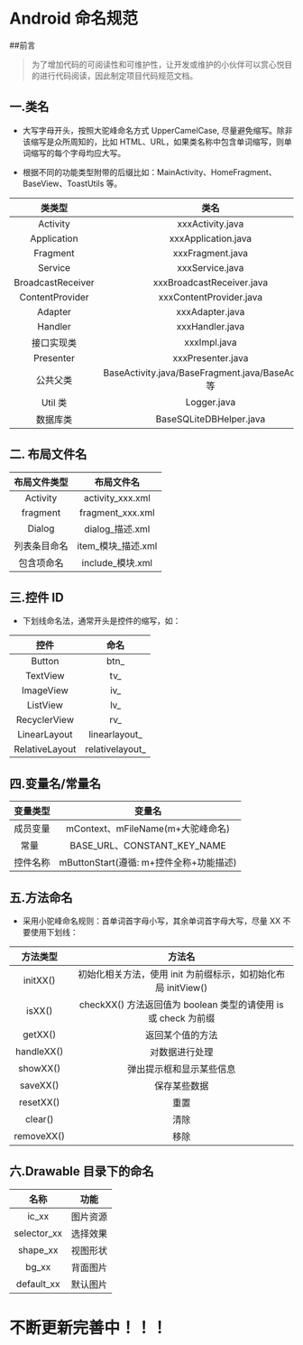 # Android 命名规范


##前言

> 为了增加代码的可阅读性和可维护性，让开发或维护的小伙伴可以赏心悦目的进行代码阅读，因此制定项目代码规范文档。


## 一.类名
- 大写字母开头，按照大驼峰命名方式 UpperCamelCase, 尽量避免缩写。除非该缩写是众所周知的，比如 HTML、URL，如果类名称中包含单词缩写，则单词缩写的每个字母均应大写。


-  根据不同的功能类型附带的后缀比如：MainActivity、HomeFragment、BaseView、ToastUtils 等。

类类型	 | 类名
:-: | :-: Activity	| xxxActivity.javaApplication |	xxxApplication.javaFragment	|xxxFragment.javaService	|xxxService.javaBroadcastReceiver	|xxxBroadcastReceiver.javaContentProvider|	xxxContentProvider.javaAdapter|	xxxAdapter.javaHandler	|xxxHandler.java接口实现类|	xxxImpl.javaPresenter	|xxxPresenter.java公共父类	|BaseActivity.java/BaseFragment.java/BaseAdapter 等Util 类	|Logger.java数据库类	|BaseSQLiteDBHelper.java



## 二. 布局文件名


布局文件类型|布局文件名
:-: | :-: Activity |activity_xxx.xmlfragment	|fragment_xxx.xmlDialog	|dialog_描述.xml列表条目命名|item_模块_描述.xml包含项命名	|include_模块.xml



## 三.控件 ID 

-  下划线命名法，通常开头是控件的缩写，如：

控件	|命名
:-: | :-: Button	|btn_TextView	|tv_ImageView	|iv_ListView	|lv_RecyclerView	|rv_LinearLayout	|linearlayout_RelativeLayout	|relativelayout_



## 四.变量名/常量名


变量类型	|变量名
:-: | :-: 成员变量	|mContext、mFileName(m+大驼峰命名)常量	 |BASE_URL、CONSTANT_KEY_NAME控件名称	|mButtonStart(遵循: m+控件全称+功能描述)


## 五.方法命名


-  采用小驼峰命名规则：首单词首字母小写，其余单词首字母大写，尽量 XX 不要使用下划线：

方法类型	|方法名
:-: | :-: initXX()	|初始化相关方法，使用 init 为前缀标示，如初始化布局 initView()isXX()	|checkXX() 方法返回值为 boolean 类型的请使用 is 或 check 为前缀getXX()	|返回某个值的方法handleXX()	|对数据进行处理showXX()	|弹出提示框和显示某些信息saveXX()	|保存某些数据resetXX()	|重置clear()	|清除removeXX()	|移除



## 六.Drawable 目录下的命名


名称	|功能
:-: | :-: ic_xx	|图片资源selector_xx	|选择效果shape_xx	|视图形状bg_xx	|背面图片default_xx	|默认图片






# 不断更新完善中！！！




















